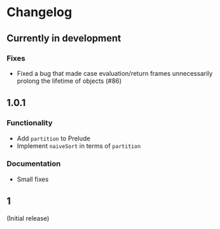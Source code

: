 # Changelog

## Currently in development

### Fixes

- Fixed a bug that made case evaluation/return frames unnecessarily prolong the
  lifetime of objects (#86)



## 1.0.1


### Functionality

- Add `partition` to Prelude
- Implement `naiveSort` in terms of `partition`

### Documentation

- Small fixes



## 1

(Initial release)
